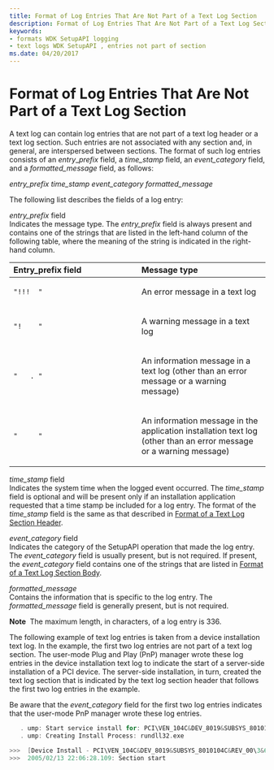 ```yaml
---
title: Format of Log Entries That Are Not Part of a Text Log Section
description: Format of Log Entries That Are Not Part of a Text Log Section
keywords:
- formats WDK SetupAPI logging
- text logs WDK SetupAPI , entries not part of section
ms.date: 04/20/2017
---
```


# Format of Log Entries That Are Not Part of a Text Log Section


A text log can contain log entries that are not part of a text log header or a text log section. Such entries are not associated with any section and, in general, are interspersed between sections. The format of such log entries consists of an *entry*_*prefix* field, a *time_stamp* field, an *event_category* field, and a *formatted_message* field, as follows:

*entry_prefix time_stamp event_category formatted_message*

The following list describes the fields of a log entry:

<a href="" id="entry-prefix-field"></a>*entry_prefix* field  
Indicates the message type. The *entry_prefix* field is always present and contains one of the strings that are listed in the left-hand column of the following table, where the meaning of the string is indicated in the right-hand column.

<table>
<colgroup>
<col width="50%" />
<col width="50%" />
</colgroup>
<thead>
<tr class="header">
<th align="left">Entry_prefix field</th>
<th align="left">Message type</th>
</tr>
</thead>
<tbody>
<tr class="odd">
<td align="left"><pre><code>"!!!  "</code></pre></td>
<td align="left"><p>An error message in a text log</p></td>
</tr>
<tr class="even">
<td align="left"><pre><code>"!    "</code></pre></td>
<td align="left"><p>A warning message in a text log</p></td>
</tr>
<tr class="odd">
<td align="left"><pre><code>"   . "</code></pre></td>
<td align="left"><p>An information message in a text log (other than an error message or a warning message)</p></td>
</tr>
<tr class="even">
<td align="left"><pre><code>"     "</code></pre></td>
<td align="left"><p>An information message in the application installation text log (other than an error message or a warning message)</p></td>
</tr>
</tbody>
</table>

 

<a href="" id="time-stamp-field"></a>*time_stamp* field  
Indicates the system time when the logged event occurred. The *time_stamp* field is optional and will be present only if an installation application requested that a time stamp be included for a log entry. The format of the *time_stamp* field is the same as that described in [Format of a Text Log Section Header](format-of-a-text-log-section-header.md).

<a href="" id="event-category-field"></a>*event_category* field  
Indicates the category of the SetupAPI operation that made the log entry. The *event_category* field is usually present, but is not required. If present, the *event_category* field contains one of the strings that are listed in [Format of a Text Log Section Body](format-of-a-text-log-section-body.md).

<a href="" id="formatted-message"></a>*formatted_message*  
Contains the information that is specific to the log entry. The *formatted_message* field is generally present, but is not required.

**Note**  The maximum length, in characters, of a log entry is 336.

 

The following example of text log entries is taken from a device installation text log. In the example, the first two log entries are not part of a text log section. The user-mode Plug and Play (PnP) manager wrote these log entries in the device installation text log to indicate the start of a server-side installation of a PCI device. The server-side installation, in turn, created the text log section that is indicated by the text log section header that follows the first two log entries in the example.

Be aware that the *event_category* field for the first two log entries indicates that the user-mode PnP manager wrote these log entries.

```cpp
   . ump: Start service install for: PCI\VEN_104C&DEV_8019&SUBSYS_8010104C&REV_00\3&61aaa01&0&38
   . ump: Creating Install Process: rundll32.exe

>>>  [Device Install - PCI\VEN_104C&DEV_8019&SUBSYS_8010104C&REV_00\3&61aaa01&0&38]
>>>  2005/02/13 22:06:28.109: Section start
```

 

 





